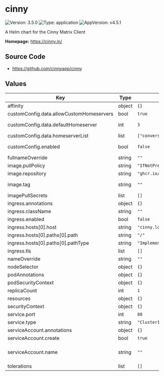 # cinny

![Version: 3.5.0](https://img.shields.io/badge/Version-3.5.0-informational?style=flat-square) ![Type: application](https://img.shields.io/badge/Type-application-informational?style=flat-square) ![AppVersion: v4.5.1](https://img.shields.io/badge/AppVersion-v4.5.1-informational?style=flat-square)

A Helm chart for the Cinny Matrix Client

**Homepage:** <https://cinny.in/>

## Source Code

* <https://github.com/cinnyapp/cinny>

## Values

| Key | Type | Default | Description |
|-----|------|---------|-------------|
| affinity | object | `{}` |  |
| customConfig.data.allowCustomHomeservers | bool | `true` | Allow the user to enter a homeserver not in the list |
| customConfig.data.defaultHomeserver | int | `3` | Index (starting with 0) in homeserverList of the server to display by default |
| customConfig.data.homeserverList | list | `["converser.eu","envs.net","matrix.org","mozilla.org"]` | List of Matrix homeservers to display |
| customConfig.enabled | bool | `false` | Enable the use of a custom config.json - see https://github.com/cinnyapp/cinny/blob/dev/config.json |
| fullnameOverride | string | `""` |  |
| image.pullPolicy | string | `"IfNotPresent"` |  |
| image.repository | string | `"ghcr.io/cinnyapp/cinny"` |  |
| image.tag | string | `""` | Overrides the image tag whose default is the chart appVersion. |
| imagePullSecrets | list | `[]` |  |
| ingress.annotations | object | `{}` |  |
| ingress.className | string | `""` |  |
| ingress.enabled | bool | `false` |  |
| ingress.hosts[0].host | string | `"cinny.local"` |  |
| ingress.hosts[0].paths[0].path | string | `"/"` |  |
| ingress.hosts[0].paths[0].pathType | string | `"ImplementationSpecific"` |  |
| ingress.tls | list | `[]` |  |
| nameOverride | string | `""` |  |
| nodeSelector | object | `{}` |  |
| podAnnotations | object | `{}` |  |
| podSecurityContext | object | `{}` |  |
| replicaCount | int | `1` |  |
| resources | object | `{}` |  |
| securityContext | object | `{}` |  |
| service.port | int | `80` |  |
| service.type | string | `"ClusterIP"` |  |
| serviceAccount.annotations | object | `{}` | Annotations to add to the service account |
| serviceAccount.create | bool | `true` | Specifies whether a service account should be created |
| serviceAccount.name | string | `""` | The name of the service account to use. If not set and create is true, a name is generated using the fullname template |
| tolerations | list | `[]` |  |


